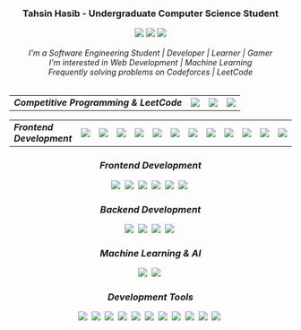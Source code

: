
<div align="center">
  <h3>Tahsin Hasib - Undergraduate Computer Science Student</h3>
  <div align="center">
    <img src="https://img.shields.io/badge/Portfolio-255E63?style=flat&logo=About.me&logoColor=white">
    <a href="https://leetcode.com/tahsinhasib/"><img src="https://img.shields.io/badge/dynamic/json?style=flat&labelColor=black&color=%23ffa116&label=Solved&query=solvedOverTotal&url=https%3A%2F%2Fleetcode-badge.vercel.app%2Fapi%2Fusers%2Ftahsinhasib&logo=leetcode&logoColor=yellow"></a>
    <img src="https://img.shields.io/badge/Resume-255E63?style=flat&logo=About.me&logoColor=white">
  </div>
</div><br>

 
<div align="center">
  <div><i>I'm a Software Engineering Student | Developer | Learner | Gamer</i></div>
  <div><i>I'm interested in Web Development | Machine Learning</i></div>
  <div><i>Frequently solving problems on Codeforces | LeetCode</i></div>
</div>

<br>


<div>
  <table>
    <tr>
      <td><b><i>Competitive Programming & LeetCode</i></b></td>
      <td><img src="https://skillicons.dev/icons?i=cpp" /></td>
      <td><img src="https://skillicons.dev/icons?i=java" /></td>
      <td><img src="https://skillicons.dev/icons?i=python" /></td>
    </tr>
  </table>
</div>

<div>
  <table>
    <tr>
      <td><b><i>Frontend Development</i></b></td>
      <td><img src="https://skillicons.dev/icons?i=cpp" /></td>
      <td><img src="https://skillicons.dev/icons?i=java" /></td>
      <td><img src="https://skillicons.dev/icons?i=python" /></td>
      <td><img src="https://skillicons.dev/icons?i=cpp" /></td>
      <td><img src="https://skillicons.dev/icons?i=java" /></td>
      <td><img src="https://skillicons.dev/icons?i=python" /></td>
      <td><img src="https://skillicons.dev/icons?i=cpp" /></td>
      <td><img src="https://skillicons.dev/icons?i=java" /></td>
      <td><img src="https://skillicons.dev/icons?i=python" /></td>
      <td><img src="https://skillicons.dev/icons?i=cpp" /></td>
      <td><img src="https://skillicons.dev/icons?i=java" /></td>
      <td><img src="https://skillicons.dev/icons?i=python" /></td>
      <td><img src="https://skillicons.dev/icons?i=cpp" /></td>
      <td><img src="https://skillicons.dev/icons?i=java" /></td>
      <td><img src="https://skillicons.dev/icons?i=python" /></td>
    </tr>
  </table>
</div>




<div align="center">
  <h3><i>Frontend Development</i></h3>
  <img src="https://skillicons.dev/icons?i=html" />&nbsp
  <img src="https://skillicons.dev/icons?i=css" />&nbsp
  <img src="https://skillicons.dev/icons?i=javascript" />&nbsp
  <img src="https://skillicons.dev/icons?i=cs" />&nbsp
  <img src="https://skillicons.dev/icons?i=figma" />&nbsp
  <img src="https://skillicons.dev/icons?i=ps" />&nbsp
</div>

<div align="center">
  <h3><i>Backend Development</i></h3>
  <img src="https://skillicons.dev/icons?i=javascript" />&nbsp
  <img src="https://skillicons.dev/icons?i=php" />&nbsp
  <img src="https://skillicons.dev/icons?i=python" />&nbsp
  <img src="https://skillicons.dev/icons?i=nodejs" />&nbsp
</div>

<div align="center">
  <h3><i>Machine Learning & AI</i></h3>
  <img src="https://skillicons.dev/icons?i=python" />&nbsp
  <img src="https://skillicons.dev/icons?i=pytorch" />&nbsp
</div>

<div align="center">
  <h3><i>Development Tools</i></h3>
  <img src="https://skillicons.dev/icons?i=vscode" />&nbsp
  <img src="https://skillicons.dev/icons?i=visualstudio" />&nbsp
  <img src="https://skillicons.dev/icons?i=pycharm" />&nbsp
  <img src="https://skillicons.dev/icons?i=sublime" />&nbsp
  <img src="https://skillicons.dev/icons?i=anaconda" />&nbsp
  <img src="https://skillicons.dev/icons?i=arduino" />&nbsp
  <img src="https://skillicons.dev/icons?i=git" />&nbsp
  <img src="https://skillicons.dev/icons?i=matlab" />&nbsp
  <img src="https://skillicons.dev/icons?i=windows" />&nbsp
  <img src="https://skillicons.dev/icons?i=linux" />&nbsp
  <img src="https://skillicons.dev/icons?i=ubuntu" />&nbsp
</div>


  
